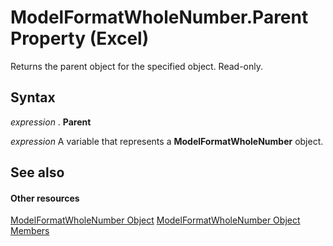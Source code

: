 
# ModelFormatWholeNumber.Parent Property (Excel)

Returns the parent object for the specified object. Read-only.


## Syntax

 _expression_ . **Parent**

 _expression_ A variable that represents a **ModelFormatWholeNumber** object.


## See also


#### Other resources


[ModelFormatWholeNumber Object](1a3d96ac-a2d7-cf26-5afa-6cfc8da846d5.md)
[ModelFormatWholeNumber Object Members](6e92f39b-9682-d4c9-5849-8844b7eea056.md)

